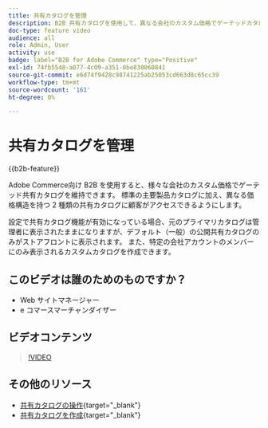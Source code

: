 ```yaml
---
title: 共有カタログを管理
description: B2B 共有カタログを使用して、異なる会社のカスタム価格でゲーテッドカタログを維持する方法を説明します。
doc-type: feature video
audience: all
role: Admin, User
activity: use
badge: label="B2B for Adobe Commerce" type="Positive"
exl-id: 74fb5548-a077-4c09-a351-0be830060841
source-git-commit: e6d74f9428c98741225ab25053cd663d8c65cc39
workflow-type: tm+mt
source-wordcount: '161'
ht-degree: 0%

---
```


# 共有カタログを管理

{{b2b-feature}}

Adobe Commerce向け B2B を使用すると、様々な会社のカスタム価格でゲーテッド共有カタログを維持できます。 標準の主要製品カタログに加え、異なる価格構造を持つ 2 種類の共有カタログに顧客がアクセスできるようにします。

設定で共有カタログ機能が有効になっている場合、元のプライマリカタログは管理者に表示されたままになりますが、デフォルト（一般）の公開共有カタログのみがストアフロントに表示されます。 また、特定の会社アカウントのメンバーにのみ表示されるカスタムカタログを作成できます。

## このビデオは誰のためのものですか？

- Web サイトマネージャー
- e コマースマーチャンダイザー

## ビデオコンテンツ

>[!VIDEO](https://video.tv.adobe.com/v/344446?quality=12&learn=on)

## その他のリソース

- [共有カタログの操作](https://experienceleague.adobe.com/docs/commerce-admin/b2b/shared-catalogs/catalog-shared.html){target="_blank"}
- [共有カタログを作成](https://experienceleague.adobe.com/docs/commerce-admin/b2b/shared-catalogs/define/catalog-shared-create.html){target="_blank"}
